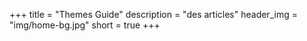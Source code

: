+++
title = "Themes Guide"
description = "des articles"
header_img = "img/home-bg.jpg"
short = true
+++